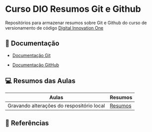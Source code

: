 
# Curso DIO Resumos Git e Github

Repositórios para armazenar resumos sobre Git e Github do curso de versionamento de código [Digital Innovation One](https://web.dio.me/course/406684a4-396d-4160-94b9-ead934e18564/learning/599dd3dd-d189-474f-a55c-22f37b4472da?back=/track/coding-the-future-xp-full-stack-developer)

## 📖 Documentação
- [Documentação Git](https://web.dio.me/course/406684a4-396d-4160-94b9-ead934e18564/learning/599dd3dd-d189-474f-a55c-22f37b4472da?back=/track/coding-the-future-xp-full-stack-developer)

- [Documentação GitHub](https://docs.github.com/pt)

## 💻 Resumos das Aulas

| Aulas | Resumos |
|-------|---------|
|Gravando alterações do respositório local|[Resumos]()|

## 🔎 Referências